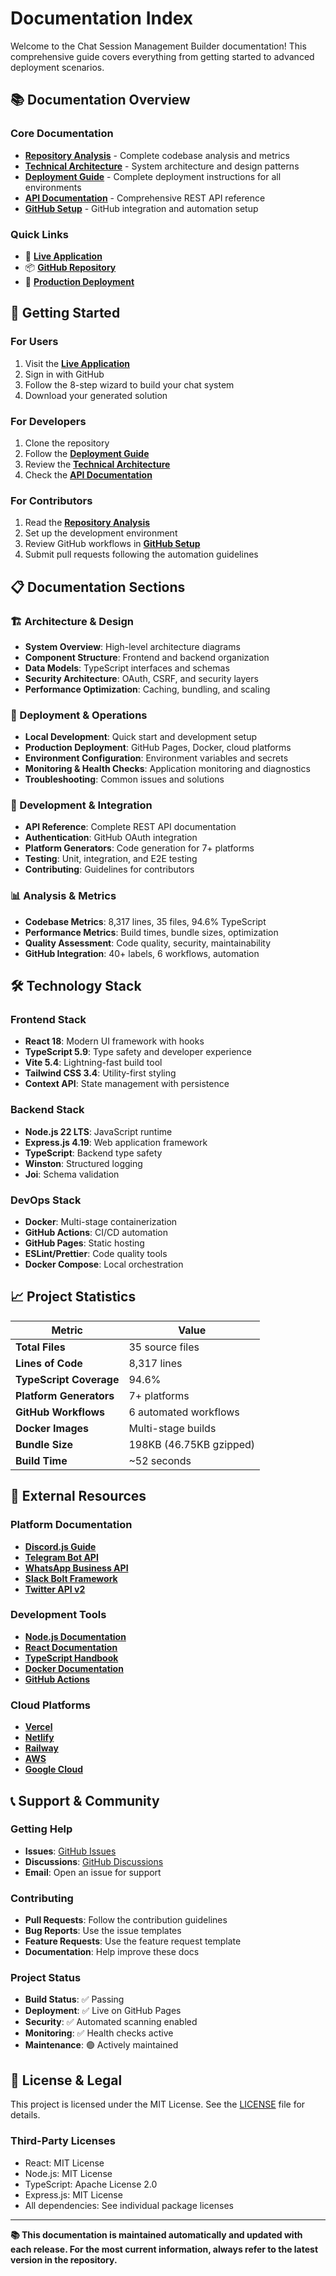 # Documentation Index

Welcome to the Chat Session Management Builder documentation! This comprehensive guide covers everything from getting started to advanced deployment scenarios.

## 📚 Documentation Overview

### Core Documentation
- **[Repository Analysis](./REPOSITORY_ANALYSIS.md)** - Complete codebase analysis and metrics
- **[Technical Architecture](./TECHNICAL_ARCHITECTURE.md)** - System architecture and design patterns
- **[Deployment Guide](./DEPLOYMENT_GUIDE.md)** - Complete deployment instructions for all environments
- **[API Documentation](./API_DOCUMENTATION.md)** - Comprehensive REST API reference
- **[GitHub Setup](./GITHUB_SETUP.md)** - GitHub integration and automation setup

### Quick Links
- 🌟 **[Live Application](https://tbowman01.github.io/chat-session-mgmt-builder/)**
- 📦 **[GitHub Repository](https://github.com/tbowman01/chat-session-mgmt-builder)**
- 🚀 **[Production Deployment](https://tbowman01.github.io/chat-session-mgmt-builder/)**

## 🎯 Getting Started

### For Users
1. Visit the **[Live Application](https://tbowman01.github.io/chat-session-mgmt-builder/)**
2. Sign in with GitHub
3. Follow the 8-step wizard to build your chat system
4. Download your generated solution

### For Developers
1. Clone the repository
2. Follow the **[Deployment Guide](./DEPLOYMENT_GUIDE.md)**
3. Review the **[Technical Architecture](./TECHNICAL_ARCHITECTURE.md)**
4. Check the **[API Documentation](./API_DOCUMENTATION.md)**

### For Contributors
1. Read the **[Repository Analysis](./REPOSITORY_ANALYSIS.md)**
2. Set up the development environment
3. Review GitHub workflows in **[GitHub Setup](./GITHUB_SETUP.md)**
4. Submit pull requests following the automation guidelines

## 📋 Documentation Sections

### 🏗️ Architecture & Design
- **System Overview**: High-level architecture diagrams
- **Component Structure**: Frontend and backend organization  
- **Data Models**: TypeScript interfaces and schemas
- **Security Architecture**: OAuth, CSRF, and security layers
- **Performance Optimization**: Caching, bundling, and scaling

### 🚀 Deployment & Operations
- **Local Development**: Quick start and development setup
- **Production Deployment**: GitHub Pages, Docker, cloud platforms
- **Environment Configuration**: Environment variables and secrets
- **Monitoring & Health Checks**: Application monitoring and diagnostics
- **Troubleshooting**: Common issues and solutions

### 🔧 Development & Integration
- **API Reference**: Complete REST API documentation
- **Authentication**: GitHub OAuth integration
- **Platform Generators**: Code generation for 7+ platforms
- **Testing**: Unit, integration, and E2E testing
- **Contributing**: Guidelines for contributors

### 📊 Analysis & Metrics
- **Codebase Metrics**: 8,317 lines, 35 files, 94.6% TypeScript
- **Performance Metrics**: Build times, bundle sizes, optimization
- **Quality Assessment**: Code quality, security, maintainability
- **GitHub Integration**: 40+ labels, 6 workflows, automation

## 🛠️ Technology Stack

### Frontend Stack
- **React 18**: Modern UI framework with hooks
- **TypeScript 5.9**: Type safety and developer experience
- **Vite 5.4**: Lightning-fast build tool
- **Tailwind CSS 3.4**: Utility-first styling
- **Context API**: State management with persistence

### Backend Stack
- **Node.js 22 LTS**: JavaScript runtime
- **Express.js 4.19**: Web application framework
- **TypeScript**: Backend type safety
- **Winston**: Structured logging
- **Joi**: Schema validation

### DevOps Stack
- **Docker**: Multi-stage containerization
- **GitHub Actions**: CI/CD automation
- **GitHub Pages**: Static hosting
- **ESLint/Prettier**: Code quality tools
- **Docker Compose**: Local orchestration

## 📈 Project Statistics

| Metric | Value |
|--------|-------|
| **Total Files** | 35 source files |
| **Lines of Code** | 8,317 lines |
| **TypeScript Coverage** | 94.6% |
| **Platform Generators** | 7+ platforms |
| **GitHub Workflows** | 6 automated workflows |
| **Docker Images** | Multi-stage builds |
| **Bundle Size** | 198KB (46.75KB gzipped) |
| **Build Time** | ~52 seconds |

## 🔗 External Resources

### Platform Documentation
- **[Discord.js Guide](https://discord.js.org/#/docs/discord.js/stable/general/welcome)**
- **[Telegram Bot API](https://core.telegram.org/bots/api)**
- **[WhatsApp Business API](https://developers.facebook.com/docs/whatsapp)**
- **[Slack Bolt Framework](https://slack.dev/bolt-js/concepts)**
- **[Twitter API v2](https://developer.twitter.com/en/docs/twitter-api)**

### Development Tools
- **[Node.js Documentation](https://nodejs.org/en/docs/)**
- **[React Documentation](https://react.dev/)**
- **[TypeScript Handbook](https://www.typescriptlang.org/docs/)**
- **[Docker Documentation](https://docs.docker.com/)**
- **[GitHub Actions](https://docs.github.com/en/actions)**

### Cloud Platforms
- **[Vercel](https://vercel.com/docs)**
- **[Netlify](https://docs.netlify.com/)**
- **[Railway](https://docs.railway.app/)**
- **[AWS](https://docs.aws.amazon.com/)**
- **[Google Cloud](https://cloud.google.com/docs)**

## 📞 Support & Community

### Getting Help
- **Issues**: [GitHub Issues](https://github.com/tbowman01/chat-session-mgmt-builder/issues)
- **Discussions**: [GitHub Discussions](https://github.com/tbowman01/chat-session-mgmt-builder/discussions)
- **Email**: Open an issue for support

### Contributing
- **Pull Requests**: Follow the contribution guidelines
- **Bug Reports**: Use the issue templates
- **Feature Requests**: Use the feature request template
- **Documentation**: Help improve these docs

### Project Status
- **Build Status**: ✅ Passing
- **Deployment**: ✅ Live on GitHub Pages
- **Security**: ✅ Automated scanning enabled
- **Monitoring**: ✅ Health checks active
- **Maintenance**: 🟢 Actively maintained

## 📄 License & Legal

This project is licensed under the MIT License. See the [LICENSE](../LICENSE) file for details.

### Third-Party Licenses
- React: MIT License
- Node.js: MIT License
- TypeScript: Apache License 2.0
- Express.js: MIT License
- All dependencies: See individual package licenses

---

**📚 This documentation is maintained automatically and updated with each release. For the most current information, always refer to the latest version in the repository.**